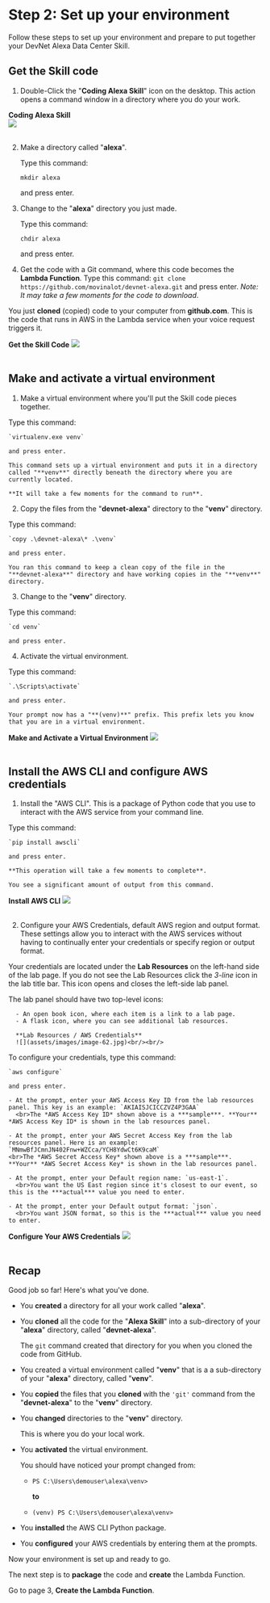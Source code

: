 # Step 2: Set up your environment

Follow these steps to set up your environment and prepare to put together your DevNet Alexa Data Center Skill.

## Get the Skill code
1. Double-Click the "**Coding Alexa Skill**" icon on the desktop. This action opens a command window in a directory where you do your work.

  **Coding Alexa Skill**<br>
  ![](assets/images/image-61.jpg)<br/><br/>

2. Make a directory called "**alexa**".

   Type this command:

   `mkdir alexa`

   and press enter.

3. Change to the "**alexa**" directory you just made.

   Type this command:

   `chdir alexa`

   and press enter.

4. Get the code with a Git command, where this code becomes the **Lambda Function**. Type this command: `git clone https://github.com/movinalot/devnet-alexa.git` and press enter. *Note: It may take a few moments for the code to download*.

  You just **cloned** (copied) code to your computer from **github.com**. This is the code that runs in AWS in the Lambda service when your voice request triggers it.

  **Get the Skill Code**
  ![](assets/images/image-09.jpg)<br/><br/>

## Make and activate a virtual environment
1. Make a virtual environment where you'll put the Skill code pieces together.

  Type this command:

    `virtualenv.exe venv`

    and press enter.

    This command sets up a virtual environment and puts it in a directory called "**venv**" directly beneath the directory where you are currently located.

    **It will take a few moments for the command to run**.

2. Copy the files from the "**devnet-alexa**" directory to the "**venv**" directory.

 Type this command:

    `copy .\devnet-alexa\* .\venv`

    and press enter.

    You ran this command to keep a clean copy of the file in the "**devnet-alexa**" directory and have working copies in the "**venv**" directory.

3. Change to the "**venv**" directory.

  Type this command:

    `cd venv`

    and press enter.

4. Activate the virtual environment.

  Type this command:

    `.\Scripts\activate`

    and press enter.

    Your prompt now has a "**(venv)**" prefix. This prefix lets you know that you are in a virtual environment.

  **Make and Activate a Virtual Environment**
  ![](assets/images/image-10.jpg)<br/><br/>

## Install the AWS CLI and configure AWS credentials
1. Install the "AWS CLI". This is a package of Python code that you use to interact with the AWS service from your command line.

  Type this command:

    `pip install awscli`

    and press enter.

    **This operation will take a few moments to complete**.

    You see a significant amount of output from this command.

  **Install AWS CLI**
  ![](assets/images/image-11.jpg)<br/><br/>

2. Configure your AWS Credentials, default AWS region and output format. These settings allow you to interact with the AWS services without having to continually enter your credentials or specify region or output format.

  Your credentials are located under the **Lab Resources** on the left-hand side of the lab page. If you do not see the Lab Resources click the *3-line* icon in the lab title bar. This icon opens and closes the left-side lab panel.

  The lab panel should have two top-level icons:

      - An open book icon, where each item is a link to a lab page.
      - A flask icon, where you can see additional lab resources.

      **Lab Resources / AWS Credentials**
      ![](assets/images/image-62.jpg)<br/><br/>

  To configure your credentials, type this command:

    `aws configure`

    and press enter.

    - At the prompt, enter your AWS Access Key ID from the lab resources panel. This key is an example: `AKIAISJCICCZVZ4P3GAA`
      <br>The *AWS Access Key ID* shown above is a ***sample***. **Your** *AWS Access Key ID* is shown in the lab resources panel.

    - At the prompt, enter your AWS Secret Access Key from the lab resources panel. Here is an example: `MNmwBfJCmnJN402Fnw+WZCca/YCH8YdwCt6K9caM`
    <br>The *AWS Secret Access Key* shown above is a ***sample***. **Your** *AWS Secret Access Key* is shown in the lab resources panel.

    - At the prompt, enter your Default region name: `us-east-1`.
      <br>You want the US East region since it's closest to our event, so this is the ***actual*** value you need to enter.

    - At the prompt, enter your Default output format: `json`.
      <br>You want JSON format, so this is the ***actual*** value you need to enter.

  **Configure Your AWS Credentials**
  ![](assets/images/image-12.jpg)<br/><br/>

## Recap
Good job so far! Here's what you've done.

- You **created** a directory for all your work called "**alexa**".

- You **cloned** all the code for the "**Alexa Skill**" into a sub-directory of your "**alexa**" directory, called "**devnet-alexa**".

  The `git` command created that directory for you when you cloned the code from GitHub.

- You created a virtual environment called "**venv**" that is a a sub-directory of your "**alexa**" directory, called "**venv**".

- You **copied** the files that you **cloned** with the `'git'` command from the "**devnet-alexa**" to the "**venv**" directory.

- You **changed** directories to the "**venv**" directory.

  This is where you do your local work.

- You **activated** the virtual environment.

  You should have noticed your prompt changed from:

  - `PS C:\Users\demouser\alexa\venv>`

    **to**

  - `(venv) PS C:\Users\demouser\alexa\venv>`

- You **installed** the AWS CLI Python package.

- You **configured** your AWS credentials by entering them at the prompts.

Now your environment is set up and ready to go.

The next step is to **package** the code and **create** the Lambda Function.

Go to page 3, **Create the Lambda Function**.
